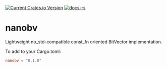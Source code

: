 [![Current Crates.io Version](https://img.shields.io/crates/v/nanobv.svg)](https://crates.io/crates/nanobv)
[![docs-rs](https://docs.rs/nanobv/badge.svg)](https://docs.rs/nanobv)

# nanobv

Lightweight no_std-compatible const_fn oriented BitVector implementation.

To add to your Cargo.toml:
```toml
nanobv = "0.1.0"
```
